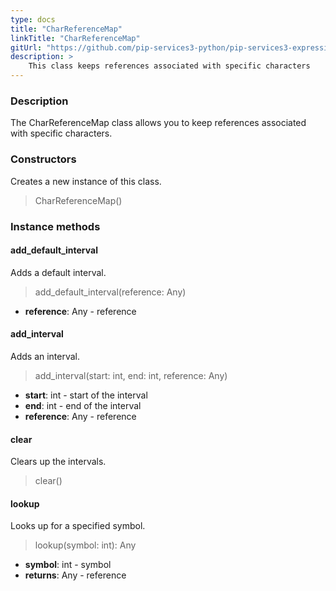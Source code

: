 ```yaml
---
type: docs
title: "CharReferenceMap"
linkTitle: "CharReferenceMap"
gitUrl: "https://github.com/pip-services3-python/pip-services3-expressions-python"
description: > 
    This class keeps references associated with specific characters
---
```


### Description

The CharReferenceMap class allows you to keep references associated with specific characters.

### Constructors
Creates a new instance of this class.

> CharReferenceMap()


### Instance methods

#### add_default_interval
Adds a default interval.

> add_default_interval(reference: Any)

- **reference**: Any - reference


#### add_interval
Adds an interval.

> add_interval(start: int, end: int, reference: Any)

- **start**: int - start of the interval
- **end**: int - end of the interval
- **reference**: Any - reference


#### clear
Clears up the intervals.

> clear()


#### lookup
Looks up for a specified symbol.

> lookup(symbol: int): Any

- **symbol**: int - symbol
- **returns**: Any - reference
